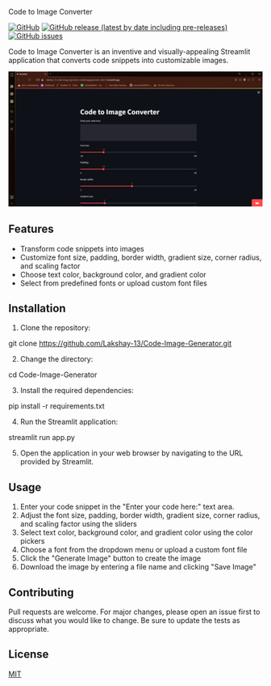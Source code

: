 Code to Image Converter

[![GitHub](https://img.shields.io/github/license/Lakshay-13/Code-Image-Generator)](https://github.com/Lakshay-13/Code-Image-Generator/blob/main/LICENSE)
[![GitHub release (latest by date including pre-releases)](https://img.shields.io/github/v/release/Lakshay-13/Code-Image-Generator?include_prereleases)](https://github.com/Lakshay-13/Code-Image-Generator/releases)
[![GitHub issues](https://img.shields.io/github/issues/Lakshay-13/Code-Image-Generator)](https://github.com/Lakshay-13/Code-Image-Generator/issues)


Code to Image Converter is an inventive and visually-appealing Streamlit application that converts code snippets into customizable images.

![Application Screenshot](https://github.com/Lakshay-13/Code-Image-Generator/blob/main/1.png)

## Features

- Transform code snippets into images
- Customize font size, padding, border width, gradient size, corner radius, and scaling factor
- Choose text color, background color, and gradient color
- Select from predefined fonts or upload custom font files

## Installation

1. Clone the repository:

git clone https://github.com/Lakshay-13/Code-Image-Generator.git

2. Change the directory:

cd Code-Image-Generator

3. Install the required dependencies:

pip install -r requirements.txt

4. Run the Streamlit application:

streamlit run app.py

5. Open the application in your web browser by navigating to the URL provided by Streamlit.

## Usage

1. Enter your code snippet in the "Enter your code here:" text area.
2. Adjust the font size, padding, border width, gradient size, corner radius, and scaling factor using the sliders
3. Select text color, background color, and gradient color using the color pickers
4. Choose a font from the dropdown menu or upload a custom font file
5. Click the "Generate Image" button to create the image
6. Download the image by entering a file name and clicking "Save Image"

## Contributing

Pull requests are welcome. For major changes, please open an issue first to discuss what you would like to change. Be sure to update the tests as appropriate.

## License

[MIT](https://choosealicense.com/licenses/mit/)
